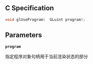 ## C Specification

```c
void glUseProgram(	GLuint program);
```

## Parameters

**`program`**

指定程序对象句柄用于当前渲染状态的部分

